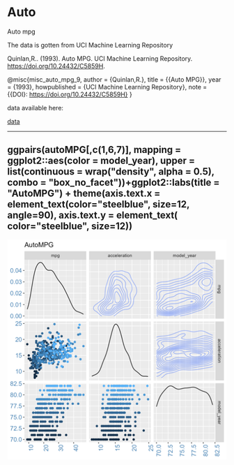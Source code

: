 # Auto
Auto mpg

The data is gotten from UCI Machine Learning Repository

Quinlan,R.. (1993). Auto MPG. UCI Machine Learning Repository. https://doi.org/10.24432/C5859H.

@misc{misc_auto_mpg_9,
  author       = {Quinlan,R.},
  title        = {{Auto MPG}},
  year         = {1993},
  howpublished = {UCI Machine Learning Repository},
  note         = {{DOI}: https://doi.org/10.24432/C5859H}
}

data available here:

[data](https://raw.githubusercontent.com/NicJC/Auto/main/autoMPG.csv)

---
ggpairs(autoMPG[,c(1,6,7)],
        mapping = ggplot2::aes(color = model_year),
        upper = list(continuous = wrap("density", alpha = 0.5), combo = "box_no_facet"))+ggplot2::labs(title = "AutoMPG")  + 
  theme(axis.text.x = element_text(color="steelblue", 
                                   size=12, angle=90),
        axis.text.y = element_text( color="steelblue", 
                                    size=12))
---                                    

![](https://github.com/NicJC/Auto/blob/main/matrixPlot.png)
